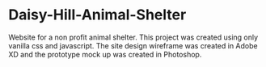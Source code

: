 # Daisy-Hill-Animal-Shelter

Website for a non profit animal shelter. This project was created using only vanilla css and javascript. The site design wireframe was created in Adobe XD and the prototype mock
up was created in Photoshop. 
